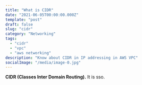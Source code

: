 ```yaml
---
title: "What is CIDR"
date: "2021-06-05T00:00:00.000Z"
template: "post"
draft: false
slug: "cidr"
category: "Networking"
tags:
  - "cidr"
  - "vpc"
  - "aws networking"
description: "Know about CIDR in IP addressing in AWS VPC"
socialImage: "/media/image-0.jpg"
---
```


**CIDR (Classes Inter Domain Routing).**  It is sso.



